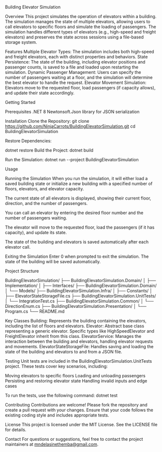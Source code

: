 Building Elevator Simulation

Overview
This project simulates the operation of elevators within a building. 
The simulation manages the state of multiple elevators, allowing users to call elevators to specific floors and simulate the loading of passengers.
The simulation handles different types of elevators (e.g., high-speed and freight elevators) and preserves the state across sessions using a file-based storage system.

Features
Multiple Elevator Types: The simulation includes both high-speed and freight elevators, each with distinct properties and behaviors.
State Persistence: The state of the building, including elevator positions and passenger counts, is saved to a file and loaded upon restarting the simulation.
Dynamic Passenger Management: Users can specify the number of passengers waiting at a floor, and the simulation will determine the best elevator to handle the request.
Elevator Movement Simulation: Elevators move to the requested floor, load passengers (if capacity allows), and update their state accordingly.

Getting Started

Prerequisites
.NET 8
Newtonsoft.Json library for JSON serialization

Installation
Clone the Repository:
git clone https://github.com/NinjaCarrots/BuildingElevatorSimulation.git
cd BuildingElevatorSimulation

Restore Dependencies:

dotnet restore
Build the Project:
dotnet build

Run the Simulation:
dotnet run --project BuildingElevatorSimulation

Usage

Running the Simulation
When you run the simulation, it will either load a saved building state or initialize a new building with a specified number of floors, elevators, and elevator capacity.

The current state of all elevators is displayed, showing their current floor, direction, and the number of passengers.

You can call an elevator by entering the desired floor number and the number of passengers waiting.

The elevator will move to the requested floor, load the passengers (if it has capacity), and update its state.

The state of the building and elevators is saved automatically after each elevator call.

Exiting the Simulation
Enter 0 when prompted to exit the simulation. The state of the building will be saved automatically.

Project Structure

BuildingElevatorSimulation/
├── BuildingElevatorSimulation.Domain/
│   ├── Implementation/
│   ├── Interfaces/
├── BuildingElevatorSimulation.Domain/
│   └── Models/
├── BuildingElevatorSimulation.Infra/
│   ├── Constants/
│   ├── ElevatorStateStorageFile.cs
├── BuildingElevatorSimulation.UnitTests/
│   └── IntegrationTest.cs
├── BuildingElevatorSimulation.Common/
│   └── DirectionEnum.cs
├── BuildingElevatorSimulation.Presentation/
│   └── Program.cs
└── README.md

Key Classes
Building: Represents the building containing the elevators, including the list of floors and elevators.
Elevator: Abstract base class representing a generic elevator. Specific types like HighSpeedElevator and FreightElevator inherit from this class.
ElevatorService: Manages the interaction between the building and elevators, handling elevator requests and movements.
ElevatorStateStorageFile: Handles saving and loading the state of the building and elevators to and from a JSON file.

Testing
Unit tests are included in the BuildingElevatorSimulation.UnitTests project. These tests cover key scenarios, including:

Moving elevators to specific floors
Loading and unloading passengers
Persisting and restoring elevator state
Handling invalid inputs and edge cases

To run the tests, use the following command:
dotnet test

Contributing
Contributions are welcome! Please fork the repository and create a pull request with your changes. 
Ensure that your code follows the existing coding style and includes appropriate tests.

License
This project is licensed under the MIT License. See the LICENSE file for details.

Contact
For questions or suggestions, feel free to contact the project maintainers at mndelasinethemba@gmail.com.
